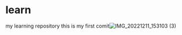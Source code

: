 # learn
my learning repository
this is my first comit![IMG_20221211_153103 (3)](https://github.com/eliudnjoroo/learn/assets/124616502/b70fe997-3130-4b5d-ad58-61bb69eb3a40)

